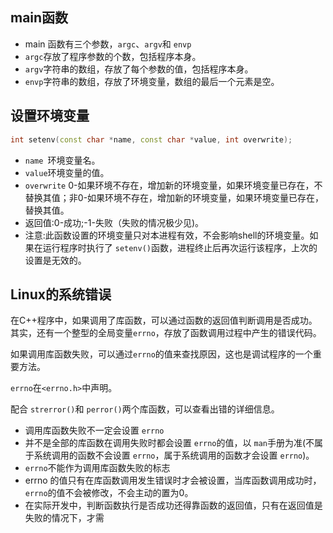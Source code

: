 ## main函数

* main 函数有三个参数，`argc`、`argv`和 `envp`
* `argc`存放了程序参数的个数，包括程序本身。
* `argv`字符串的数组，存放了每个参数的值，包括程序本身。
* `envp`字符串的数组，存放了环境变量，数组的最后一个元素是空。

## 设置环境变量

```C++
int setenv(const char *name, const char *value, int overwrite);
```

* `name `环境变量名。
* `value`环境变量的值。
* `overwrite` 0-如果环境不存在，增加新的环境变量，如果环境变量已存在，不替换其值；非0-如果环境不存在，增加新的环境变量，如果环境变量已存在，替换其值。
* 返回值:0-成功;-1-失败（失败的情况极少见)。
* 注意:此函数设置的环境变量只对本进程有效，不会影响shell的环境变量。如果在运行程序时执行了 `setenv()`函数，进程终止后再次运行该程序，上次的设置是无效的。

## Linux的系统错误

在C++程序中，如果调用了库函数，可以通过函数的返回值判断调用是否成功。其实，还有一个整型的全局变量`errno`，存放了函数调用过程中产生的错误代码。

如果调用库函数失败，可以通过`errno`的值来查找原因，这也是调试程序的一个重要方法。

`errno`在`<errno.h>`中声明。

配合 `strerror()`和 `perror()`两个库函数，可以查看出错的详细信息。

* 调用库函数失败不一定会设置 `errno`
* 并不是全部的库函数在调用失败时都会设置 `errno`的值，以 `man`手册为准(不属于系统调用的函数不会设置 `errno`，属于系统调用的函数才会设置 `errno`)。
* `errno`不能作为调用库函数失败的标志
* errno 的值只有在库函数调用发生错误时才会被设置，当库函数调用成功时，`errno`的值不会被修改，不会主动的置为0。
* 在实际开发中，判断函数执行是否成功还得靠函数的返回值，只有在返回值是失败的情况下，才需
